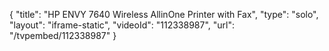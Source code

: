 {
    "title": "HP ENVY 7640 Wireless AllinOne Printer with Fax",
    "type": "solo",
    "layout": "iframe-static",
    "videoId": "112338987",
    "url": "\/tvpembed\/112338987"
}